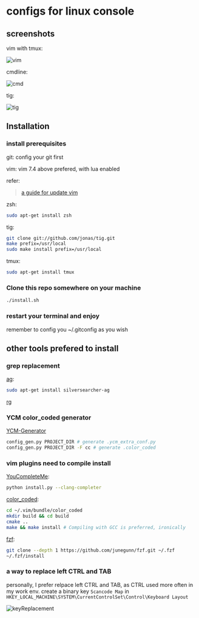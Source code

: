 # configs for linux console
## screenshots

vim with tmux:

![vim](https://github.com/shiftc/misc_config/blob/master/screenshots/vim-screen.png?raw=true)

cmdline:

![cmd](https://github.com/shiftc/misc_config/blob/master/screenshots/cmdline-screen.png?raw=true)

tig:

![tig](https://github.com/shiftc/misc_config/blob/master/screenshots/tig-screen.png?raw=true)

## Installation

### install prerequisites
git:
config your git first

vim:
vim 7.4 above prefered, with lua enabled

refer:
>[a guide for update vim](https://github.com/shiftc/vim_config/blob/master/update_vim.md)

zsh:
```sh
sudo apt-get install zsh
```

tig:
```sh
git clone git://github.com/jonas/tig.git
make prefix=/usr/local
sudo make install prefix=/usr/local
```

tmux:
```sh
sudo apt-get install tmux
```

### Clone this repo somewhere on your machine
```sh
./install.sh
```

### restart your terminal and enjoy
remember to config you ~/.gitconfig as you wish


## other tools prefered to install

### grep replacement
[ag](https://github.com/ggreer/the_silver_searcher):
```sh
sudo apt-get install silversearcher-ag
```

[rg](https://github.com/BurntSushi/ripgrep)

### YCM color_coded generator
[YCM-Generator](https://github.com/rdnetto/YCM-Generator)
```sh
config_gen.py PROJECT_DIR # generate .ycm_extra_conf.py
config_gen.py PROJECT_DIR -F cc # generate .color_coded
```

### vim plugins need to compile install
[YouCompleteMe](https://github.com/Valloric/YouCompleteMe):
```sh
python install.py --clang-completer
```

[color_coded](https://github.com/jeaye/color_coded):
```sh
cd ~/.vim/bundle/color_coded
mkdir build && cd build
cmake ..
make && make install # Compiling with GCC is preferred, ironically
```

[fzf](https://github.com/junegunn/fzf):
```sh
git clone --depth 1 https://github.com/junegunn/fzf.git ~/.fzf
~/.fzf/install
```

### a way to replace left CTRL and TAB
personally, I prefer relpace left CTRL and TAB, as CTRL used more often in my work env.
create a binary key `Scancode Map` in `HKEY_LOCAL_MACHINE\SYSTEM\CurrentControlSet\Control\Keyboard Layout`

![keyReplacement](https://github.com/shiftc/misc_config/blob/master/screenshots/keyReplacement.png?raw=true)
